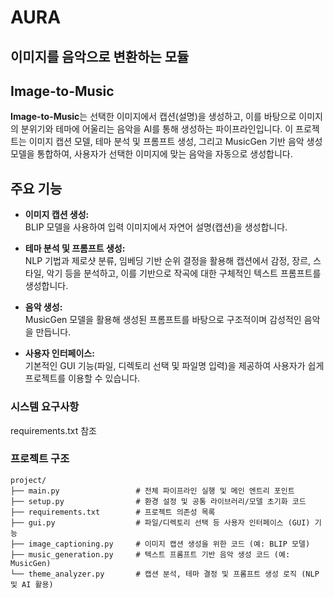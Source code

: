 # AURA
## 이미지를 음악으로 변환하는 모듈

## Image-to-Music

**Image-to-Music**는 선택한 이미지에서 캡션(설명)을 생성하고, 이를 바탕으로 이미지의 분위기와 테마에 어울리는 음악을 AI를 통해 생성하는 파이프라인입니다. 이 프로젝트는 이미지 캡션 모델, 테마 분석 및 프롬프트 생성, 그리고 MusicGen 기반 음악 생성 모델을 통합하여, 사용자가 선택한 이미지에 맞는 음악을 자동으로 생성합니다.

## 주요 기능

- **이미지 캡션 생성:**  
  BLIP 모델을 사용하여 입력 이미지에서 자연어 설명(캡션)을 생성합니다.
  
- **테마 분석 및 프롬프트 생성:**  
  NLP 기법과 제로샷 분류, 임베딩 기반 순위 결정을 활용해 캡션에서 감정, 장르, 스타일, 악기 등을 분석하고, 이를 기반으로 작곡에 대한 구체적인 텍스트 프롬프트를 생성합니다.
  
- **음악 생성:**  
  MusicGen 모델을 활용해 생성된 프롬프트를 바탕으로 구조적이며 감성적인 음악을 만듭니다.
  
- **사용자 인터페이스:**  
  기본적인 GUI 기능(파일, 디렉토리 선택 및 파일명 입력)을 제공하여 사용자가 쉽게 프로젝트를 이용할 수 있습니다.


### 시스템 요구사항

requirements.txt 참조

### 프로젝트 구조
```
project/
├── main.py                 # 전체 파이프라인 실행 및 메인 엔트리 포인트
├── setup.py                # 환경 설정 및 공통 라이브러리/모델 초기화 코드
├── requirements.txt        # 프로젝트 의존성 목록
├── gui.py                  # 파일/디렉토리 선택 등 사용자 인터페이스 (GUI) 기능
├── image_captioning.py     # 이미지 캡션 생성을 위한 코드 (예: BLIP 모델)
├── music_generation.py     # 텍스트 프롬프트 기반 음악 생성 코드 (예: MusicGen)
└── theme_analyzer.py       # 캡션 분석, 테마 결정 및 프롬프트 생성 로직 (NLP 및 AI 활용)

```